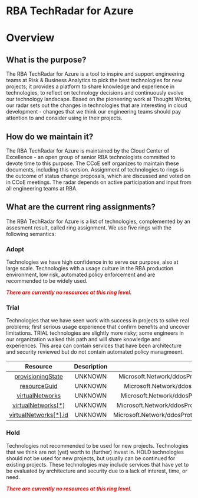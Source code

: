
RBA TechRadar for Azure
=======================

# Overview

## What is the purpose?


The RBA TechRadar for Azure is a tool to inspire and support engineering teams at Risk & Business Analytics to pick the best technologies for new projects; it provides a platform to share knowledge and experience in technologies, to reflect on technology decisions and continuously evolve our technology landscape.  Based on the pioneering work at Thought Works, our radar sets out the changes in technologies that are interesting in cloud development - changes that we think our engineering teams should pay attention to and consider using in their projects.
## How do we maintain it?


The RBA TechRadar for Azure is maintained by the Cloud Center of Excellence - an open group of senior RBA technologists committed to devote time to this purpose.  The CCoE self organizes to maintain these documents, including this version.  Assignment of technologies to rings is the outcome of status change proposals, which are discussed and voted on in CCoE meetings.  The radar depends on active participation and input from all engineering teams at RBA.
## What are the current ring assignments?


The RBA TechRadar for Azure is a list of technologies, complemented by an assesment result, called ring assignment.  We use five rings with the following semantics:
### Adopt


Technologies we have high confidence in to serve our purpose, also at large scale.  Technologies with a usage culture in the RBA production environment, low risk, automated policy enforcement and are recommended to be widely used.  
  
***<font color="red"> There are currently no resources at this ring level. </font>***
### Trial


Technologies that we have seen work with success in projects to solve real problems;  first serious usage experience that confirm benefits and uncover limitations.  TRIAL technologies are slightly more risky; some engineers in our organization walked this path and will share knowledge and experiences.  This area can contain services that have been architecture and security reviewed but do not contain automated policy managmeent.  

|Resource|Description|Path|Status|
| :---: | :---: | :---: | :---: |
|[provisioningState](https://github.com/openrba/python-azure-techradar/Microsoft.Network/ddosProtectionPlans/provisioningState/README.md)|UNKNOWN|Microsoft.Network/ddosProtectionPlans/provisioningState|TRIAL|
|[resourceGuid](https://github.com/openrba/python-azure-techradar/Microsoft.Network/ddosProtectionPlans/resourceGuid/README.md)|UNKNOWN|Microsoft.Network/ddosProtectionPlans/resourceGuid|TRIAL|
|[virtualNetworks](https://github.com/openrba/python-azure-techradar/Microsoft.Network/ddosProtectionPlans/virtualNetworks/README.md)|UNKNOWN|Microsoft.Network/ddosProtectionPlans/virtualNetworks|TRIAL|
|[virtualNetworks[*]](https://github.com/openrba/python-azure-techradar/Microsoft.Network/ddosProtectionPlans/virtualNetworks[*]/README.md)|UNKNOWN|Microsoft.Network/ddosProtectionPlans/virtualNetworks[*]|TRIAL|
|[virtualNetworks[*].id](https://github.com/openrba/python-azure-techradar/Microsoft.Network/ddosProtectionPlans/virtualNetworks[*].id/README.md)|UNKNOWN|Microsoft.Network/ddosProtectionPlans/virtualNetworks[*].id|TRIAL|

### Hold


Technologies not recommended to be used for new projects. Technologies that we think are not (yet) worth to (further) invest in.  HOLD technologies should not be used for new projects, but usually can be continued for existing projects.  These technologies may include services that have yet to be evaluated by architecture and security due to a lack of interest, time, or need.  
  
***<font color="red"> There are currently no resources at this ring level. </font>***